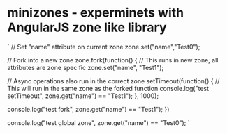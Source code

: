 # minizones - experminets with AngularJS zone like library

`
// Set "name" attribute on current zone
zone.set("name","Test0");

// Fork into a new zone
zone.fork(function() {
  // This runs in new zone, all attributes are zone specific
  zone.set("name", "Test1");
  
  // Async operations also run in the correct zone
  setTimeout(function() {
    // This will run in the same zone as the forked function
    console.log("test setTimeout", zone.get("name") == "Test1");
  }, 1000);
  
  console.log("test fork", zone.get("name") == "Test1");
})

console.log("test global zone", zone.get("name") == "Test0");
`
